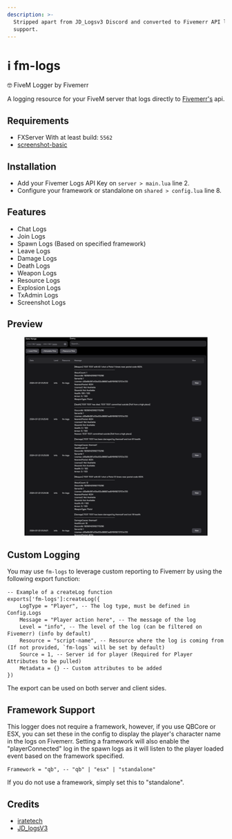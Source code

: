 ```yaml
---
description: >-
  Stripped apart from JD_Logsv3 Discord and converted to Fivemerr API log
  support.
---
```


# ℹ️ fm-logs

🤓 FiveM Logger by Fivemerr

A logging resource for your FiveM server that logs directly to [Fivemerr's](https://fivemerr.com/) api.

## Requirements

* FXServer With at least build: `5562`
* [screenshot-basic](https://github.com/citizenfx/screenshot-basic)

## Installation

* Add your Fivemer Logs API Key on `server > main.lua` line 2.
* Configure your framework or standalone on `shared > config.lua` line 8.

## Features

* Chat Logs
* Join Logs
* Spawn Logs (Based on specified framework)
* Leave Logs
* Damage Logs
* Death Logs
* Weapon Logs
* Resource Logs
* Explosion Logs
* TxAdmin Logs
* Screenshot Logs

## Preview

<figure><img src="../../.gitbook/assets/image (9).png" alt=""><figcaption></figcaption></figure>

## Custom Logging

You may use `fm-logs` to leverage custom reporting to Fivemerr by using the following export function:

```
-- Example of a createLog function
exports['fm-logs']:createLog({
    LogType = "Player", -- The log type, must be defined in Config.Logs
    Message = "Player action here", -- The message of the log
    Level = "info", -- The level of the log (can be filtered on Fivemerr) (info by default)
    Resource = "script-name", -- Resource where the log is coming from (If not provided, `fm-logs` will be set by default)
    Source = 1, -- Server id for player (Required for Player Attributes to be pulled)
    Metadata = {} -- Custom attributes to be added
})
```

The export can be used on both server and client sides.

## Framework Support

This logger does not require a framework, however, if you use QBCore or ESX, you can set these in the config to display the player's character name in the logs on Fivemerr. Setting a framework will also enable the "playerConnected" log in the spawn logs as it will listen to the player loaded event based on the framework specified.

```
Framework = "qb", -- "qb" | "esx" | "standalone"
```

If you do not use a framework, simply set this to "standalone".

## Credits

* [iratetech](https://github.com/ir8scripts)
* [JD\_logsV3](https://github.com/JohnnyS/JD\_logsV3)
